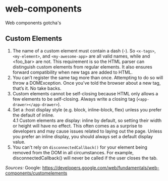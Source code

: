 # web-components
Web components gotcha's



## Custom Elements
1. The name of a custom element must contain a dash (-). So `<x-tags>`, `<my-element>`, and `<my-awesome-app>` are all valid names, while <tabs> and <foo_bar> are not. This requirement is so the HTML parser can distinguish custom elements from regular elements. It also ensures forward compatibility when new tags are added to HTML.
2. You can’t register the same tag more than once. Attempting to do so will throw a DOMException. Once you’ve told the browser about a new tag, that’s it. No take backs.
3. Custom elements cannot be self-closing because HTML only allows a few elements to be self-closing. Always write a closing tag (`<app-drawer></app-drawer>`).
4. Set a :host display style (e.g. block, inline-block, flex) unless you prefer the default of inline.  
  4.1  Custom elements are display: inline by default, so setting their width or height will have no effect. This often comes as a surprise to developers and may cause issues related to laying out the page. Unless you prefer an inline display, you should always set a default display value.
5. You can't rely on `disconnectedCallback()` for your element being removed from the DOM in all circumstances. For example, disconnectedCallback() will never be called if the user closes the tab.
  
  
  
  
  
  
  
  
  
  
*Sources:*
Google:
https://developers.google.com/web/fundamentals/web-components/customelements
